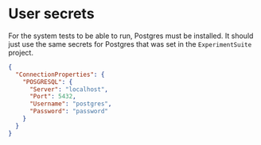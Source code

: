 ﻿# User secrets
For the system tests to be able to run, Postgres must be installed. 
It should just use the same secrets for Postgres that was set in the `ExperimentSuite` project.

```json
{
  "ConnectionProperties": {
    "POSGRESQL": {
      "Server": "localhost",
      "Port": 5432,
      "Username": "postgres",
      "Password": "password"
    }
  }
}
```
